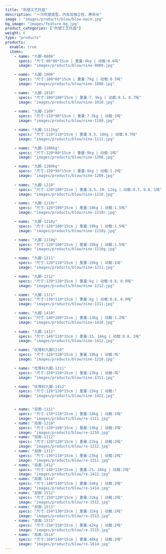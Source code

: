 ```yaml
---
title: "吹塑工艺托盘"
description: "一次吹塑成型，内有加强立柱，寿命长"
image : "images/products/blow/blow-main.jpg"
bg_image: "images/feature-bg.jpg"
product_categories: ["吹塑工艺托盘"]
weight: 6
type: "products"
products:
  enable: true
  items:
    - name: "九脚-0808"
      specs: "尺寸:80*80*15cm | 重量:4kg | 动载:0.6吨"
      image: "images/products/blow/nine-0808.jpg" 

    - name: "九脚-1008"
      specs: "尺寸:100*80*15cm | 重量:7kg | 动载:0.5吨"
      image: "images/products/blow/nine-1008.jpg" 

    - name: "九脚-1010"
      specs: "尺寸:100*100*15cm | 重量:7、9kg | 动载:0.5、0.7吨"
      image: "images/products/blow/nine-1010.jpg" 
    
    - name: "九脚-1109"
      specs: "尺寸:110*90*15cm | 重量:7.5kg | 动载:1吨"
      image: "images/products/blow/nine-1109.jpg"

    - name: "九脚-1111kg"
      specs: "尺寸:110*110*15cm | 重量:8.5、10kg | 动载:0.7吨"
      image: "images/products/blow/nine-1111.jpg" 

    - name: "九脚-1208kg"
      specs: "尺寸:120*80*15cm | 重量:9kg | 动载:1吨"
      image: "images/products/blow/nine-1208.jpg" 

    - name: "九脚-1209kg"
      specs: "尺寸:120*90*15cm | 重量:9kg | 动载:1.2吨"
      image: "images/products/blow/nine-1209.jpg" 
    
    - name: "九脚-1210"
      specs: "尺寸:120*100*15cm | 重量:8.5、10、12kg | 动载:0.7、0.8、1吨"
      image: "images/products/blow/nine-1210.jpg" 

    - name: "九脚-1210r"
      specs: "尺寸:120*100*15cm | 重量:10kg | 动载:1.5吨"
      image: "images/products/blow/nine-1210r.jpg"

    - name: "九脚-1210y"
      specs: "尺寸:120*100*15cm | 重量:10kg | 动载:1.5吨"
      image: "images/products/blow/nine-1210y.jpg" 

    - name: "九脚-1210g"
      specs: "尺寸:120*100*15cm | 重量:10kg | 动载:1.5吨"
      image: "images/products/blow/nine-1210g.jpg" 

    - name: "九脚-1211"
      specs: "尺寸:120*110*15cm | 重量:10kg | 动载:1吨"
      image: "images/products/blow/nine-1211.jpg" 

    - name: "九脚-1212"
      specs: "尺寸:120*120*15cm | 重量:kg | 动载:0.8、0.9吨"
      image: "images/products/blow/nine-1212.jpg" 

    - name: "九脚-1311"
      specs: "尺寸:130*110*15cm | 重量:kg | 动载:0.8、0.9吨"
      image: "images/products/blow/nine-1311.jpg" 

    - name: "九脚-1410"
      specs: "尺寸:140*100*15cm | 重量:13kg | 动载:1.2吨"
      image: "images/products/blow/nine-1410.jpg" 
    
    - name: "九脚-1412"
      specs: "尺寸:140*120*15cm | 重量:15、16kg | 动载:0.8、1吨"
      image: "images/products/blow/nine-1412.jpg" 

    - name: "优等料九脚1210"
      specs: "尺寸:120*120*15cm | 重量:10kg | 动载:吨"
      image: "images/products/blow/nine-1210.jpg" 

    - name: "优等料九脚-1311"
      specs: "尺寸:120*120*15cm | 重量:13kg | 动载:吨"
      image: "images/products/blow/nine-1311.jpg" 

    - name: "优等料九脚-1412"
      specs: "尺寸:120*120*15cm | 重量:15kg | 动载:"
      image: "images/products/blow/nine-1412.jpg" 


    - name: "双面-1111"
      specs: "尺寸:110*110*15cm | 重量:18kg | 动载:2吨"
      image: "images/products/blow/re-1111.jpg" 
    - name: "双面-1210"
      specs: "尺寸:120*100*15cm | 重量:19kg | 动载:2吨"
      image: "images/products/blow/re-1210.jpg" 
    - name: "双面-1212"
      specs: "尺寸:120*120*15cm | 重量:22kg | 动载:2吨"
      image: "images/products/blow/re-1212.jpg" 
    - name: "双面-1311"
      specs: "尺寸:130*110*15cm | 重量:23kg | 动载:2吨"
      image: "images/products/blow/re-1311.jpg" 
    - name: "双面-1412"
      specs: "尺寸:140*120*15cm | 重量:25、26kg | 动载:2吨"
      image: "images/products/blow/re-1412.jpg" 
    - name: "双面-1414"
      specs: "尺寸:140*140*15cm | 重量:34kg | 动载:2吨"
      image: "images/products/blow/re-1414.jpg" 
    - name: "双面-1512"
      specs: "尺寸:150*120*15cm | 重量:32kg | 动载:2吨"
      image: "images/products/blow/re-1512.jpg" 
    - name: "双面-1513"
      specs: "尺寸:150*130*15cm | 重量:32kg | 动载:2吨"
      image: "images/products/blow/re-1513.jpg" 
    - name: "双面-1515"
      specs: "尺寸:150*150*15cm | 重量:42kg | 动载:2吨"
      image: "images/products/blow/re-1515.jpg" 
    - name: "双面-1614"
      specs: "尺寸:160*140*15cm | 重量:40kg | 动载:2吨"
      image: "images/products/blow/re-1614.jpg" 
---
```

